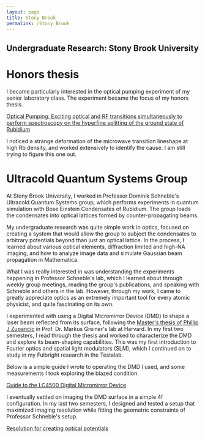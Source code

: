 ```yaml
---
layout: page
title: Stony Brook
permalink: /Stony_Brook
---
```


## Undergraduate Research: Stony Brook University

# Honors thesis

I became particularly interested in the optical pumping experiment of my senior laboratory class. The experiment became the focus of my honors thesis.

[Optical Pumping: Exciting optical and RF transitions simultaneously to perform spectroscopy on the hyperfine splitting of the ground state of Rubidium](https://github.com/maxnfrankel/maxnfrankel.github.io/raw/master/pages/StonyBrook/Optical_Pumping.pdf)

I noticed a strange deformation of the microwave transition lineshape at high Rb density, and worked extensively to identify the cause. I am still trying to figure this one out.

# Ultracold Quantum Systems Group

At Stony Brook University, I worked in Professor Dominik Schneble's Ultracold Quantum Systems group, which performs experiments in quantum simulation with Bose Einstein Condensates of Rubidium. The group loads the condensates into optical lattices formed by counter-propagating beams. 

My undergraduate research was quite simple work in optics, focused on creating a system that would allow the group to subject the condensates to arbitrary potentials beyond than just an optical lattice. In the process, I learned about various optical elements, diffraction limited and high-NA imaging, and how to analyze image data and simulate Gaussian beam propagation in Mathematica.

What I was really interested in was understanding the experiments happening in Professor Schneble's lab, which I learned about through weekly group meetings, reading the group's publications, and speaking with Schneble and others in the lab. However, through my work, I came to greatly appreciate optics as an extremely important tool for every atomic physicist, and quite fascinating on its own.

I experimented with using a Digital Micromirror Device (DMD) to shape a laser beam reflected from its surface, following the [Master's thesis of Phillip J Zupancic](https://github.com/maxnfrankel/maxnfrankel.github.io/raw/master/pages/StonyBrook/zupancic_thesis.pdf) in Prof. Dr. Markus Greiner's lab at Harvard. In my first two semesters, I read through the thesis and worked to characterize the DMD and explore its beam-shaping capabilities. This was my first introduction to Fourier optics and spatial light modulators (SLM), which I continued on to study in my Fulbright research in the Testalab.

Below is a simple guide I wrote to operating the DMD I used, and some measurements I took exploring the blazed condition.

[Guide to the LC4500 Digital Micromirror Device](https://github.com/maxnfrankel/maxnfrankel.github.io/raw/master/pages/StonyBrook/DMD_guide_and_report.pdf)

I eventually settled on imaging the DMD surface in a simple 4f configuration. In my last two semesters, I designed and tested a setup that maximized imaging resolution while fitting the geometric constraints of Professor Schneble's setup.

[Resolution for creating optical potentials](https://github.com/maxnfrankel/maxnfrankel.github.io/raw/master/pages/StonyBrook/UCQS_Optical_System_Resolution_Final.pdf)